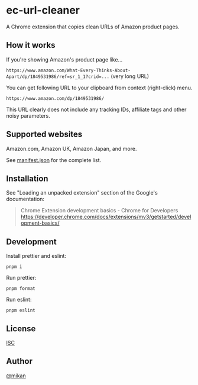 # ec-url-cleaner

A Chrome extension that copies clean URLs of Amazon product pages.

## How it works

If you're showing Amazon's product page like...

`https://www.amazon.com/What-Every-Thinks-About-Apart/dp/1849531986/ref=sr_1_1?crid=...` (very long URL)

You can get following URL to your clipboard from context (right-click) menu.

`https://www.amazon.com/dp/1849531986/`

This URL clearly does not include any tracking IDs, affiliate tags and other noisy parameters.

## Supported websites

Amazon.com, Amazon UK, Amazon Japan, and more.

See [manifest.json](manifest.json) for the complete list.

## Installation

See "Loading an unpacked extension" section of the Google's documentation:

> Chrome Extension development basics - Chrome for Developers
> https://developer.chrome.com/docs/extensions/mv3/getstarted/development-basics/

## Development

Install prettier and eslint:

```
pnpm i
```

Run prettier:

```
pnpm format
```

Run eslint:

```
pnpm eslint
```

## License

[ISC](LICENSE)

## Author

[@mikan](https://github.com/mikan)
